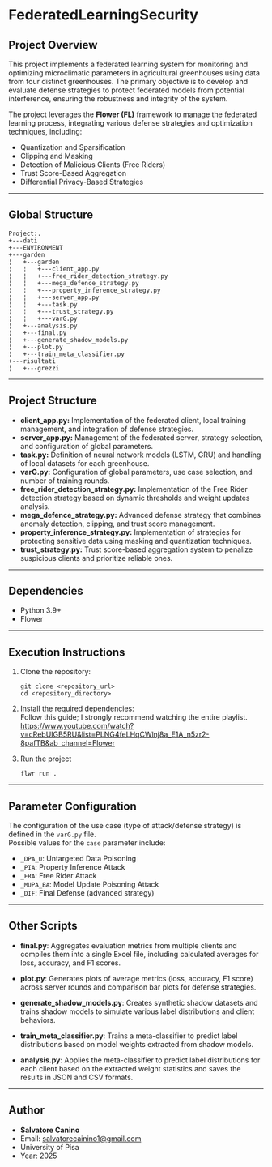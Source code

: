 # FederatedLearningSecurity
## Project Overview

This project implements a federated learning system for monitoring and optimizing microclimatic parameters in agricultural greenhouses using data from four distinct greenhouses. The primary objective is to develop and evaluate defense strategies to protect federated models from potential interference, ensuring the robustness and integrity of the system.

The project leverages the **Flower (FL)** framework to manage the federated learning process, integrating various defense strategies and optimization techniques, including:

- Quantization and Sparsification  
- Clipping and Masking  
- Detection of Malicious Clients (Free Riders)  
- Trust Score-Based Aggregation  
- Differential Privacy-Based Strategies  

---

## Global Structure 
```
Project:.
+---dati
+---ENVIRONMENT
+---garden
¦   +---garden
¦   ¦   +---client_app.py
¦   ¦   +---free_rider_detection_strategy.py
¦   ¦   +---mega_defence_strategy.py
¦   ¦   +---property_inference_strategy.py
¦   ¦   +---server_app.py
¦   ¦   +---task.py
¦   ¦   +---trust_strategy.py
¦   ¦   +---varG.py
¦   +---analysis.py
¦   +---final.py
¦   +---generate_shadow_models.py
¦   +---plot.py
¦   +---train_meta_classifier.py
+---risultati
¦   +---grezzi

```

---

## Project Structure

- **client_app.py:** Implementation of the federated client, local training management, and integration of defense strategies.  
- **server_app.py:** Management of the federated server, strategy selection, and configuration of global parameters.  
- **task.py:** Definition of neural network models (LSTM, GRU) and handling of local datasets for each greenhouse.  
- **varG.py:** Configuration of global parameters, use case selection, and number of training rounds.  
- **free_rider_detection_strategy.py:** Implementation of the Free Rider detection strategy based on dynamic thresholds and weight updates analysis.  
- **mega_defence_strategy.py:** Advanced defense strategy that combines anomaly detection, clipping, and trust score management.  
- **property_inference_strategy.py:** Implementation of strategies for protecting sensitive data using masking and quantization techniques.  
- **trust_strategy.py:** Trust score-based aggregation system to penalize suspicious clients and prioritize reliable ones.  

---

## Dependencies

- Python 3.9+  
- Flower 
---

## Execution Instructions

1. Clone the repository:  
   ```
   git clone <repository_url>
   cd <repository_directory>
   ```

2. Install the required dependencies:  
   Follow this guide; I strongly recommend watching the entire playlist.
   https://www.youtube.com/watch?v=cRebUIGB5RU&list=PLNG4feLHqCWlnj8a_E1A_n5zr2-8pafTB&ab_channel=Flower
   

4. Run the project
   ```
   flwr run .
   ```
---

## Parameter Configuration

The configuration of the use case (type of attack/defense strategy) is defined in the `varG.py` file.  
Possible values for the `case` parameter include:

- `_DPA_U`: Untargeted Data Poisoning  
- `_PIA`: Property Inference Attack  
- `_FRA`: Free Rider Attack  
- `_MUPA_BA`: Model Update Poisoning Attack  
- `_DIF`: Final Defense (advanced strategy)  

---

## Other Scripts

- **final.py**: Aggregates evaluation metrics from multiple clients and compiles them into a single Excel file, including calculated averages for loss, accuracy, and F1 scores.

- **plot.py**: Generates plots of average metrics (loss, accuracy, F1 score) across server rounds and comparison bar plots for defense strategies.

- **generate_shadow_models.py**: Creates synthetic shadow datasets and trains shadow models to simulate various label distributions and client behaviors.

- **train_meta_classifier.py**: Trains a meta-classifier to predict label distributions based on model weights extracted from shadow models.

- **analysis.py**: Applies the meta-classifier to predict label distributions for each client based on the extracted weight statistics and saves the results in JSON and CSV formats.

---

## Author  

- **Salvatore Canino**  
- Email: salvatorecainino1@gmail.com  
- University of Pisa  
- Year: 2025  

